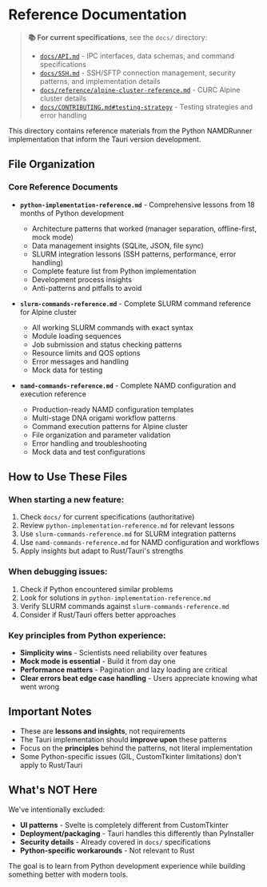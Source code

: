 # Reference Documentation

> **📚 For current specifications**, see the `docs/` directory:
> - [`docs/API.md`](../API.md) - IPC interfaces, data schemas, and command specifications
> - [`docs/SSH.md`](../SSH.md) - SSH/SFTP connection management, security patterns, and implementation details
> - [`docs/reference/alpine-cluster-reference.md`](alpine-cluster-reference.md) - CURC Alpine cluster details
> - [`docs/CONTRIBUTING.md#testing-strategy`](../CONTRIBUTING.md#testing-strategy) - Testing strategies and error handling

This directory contains reference materials from the Python NAMDRunner implementation that inform the Tauri version development.

## File Organization

### Core Reference Documents

- **`python-implementation-reference.md`** - Comprehensive lessons from 18 months of Python development
  - Architecture patterns that worked (manager separation, offline-first, mock mode)
  - Data management insights (SQLite, JSON, file sync)
  - SLURM integration lessons (SSH patterns, performance, error handling)
  - Complete feature list from Python implementation
  - Development process insights
  - Anti-patterns and pitfalls to avoid

- **`slurm-commands-reference.md`** - Complete SLURM command reference for Alpine cluster
  - All working SLURM commands with exact syntax
  - Module loading sequences
  - Job submission and status checking patterns
  - Resource limits and QOS options
  - Error messages and handling
  - Mock data for testing

- **`namd-commands-reference.md`** - Complete NAMD configuration and execution reference
  - Production-ready NAMD configuration templates
  - Multi-stage DNA origami workflow patterns
  - Command execution patterns for Alpine cluster
  - File organization and parameter validation
  - Error handling and troubleshooting
  - Mock data and test configurations

## How to Use These Files

### When starting a new feature:
1. Check `docs/` for current specifications (authoritative)
2. Review `python-implementation-reference.md` for relevant lessons
3. Use `slurm-commands-reference.md` for SLURM integration patterns
4. Use `namd-commands-reference.md` for NAMD configuration and workflows
5. Apply insights but adapt to Rust/Tauri's strengths

### When debugging issues:
1. Check if Python encountered similar problems
2. Look for solutions in `python-implementation-reference.md`
3. Verify SLURM commands against `slurm-commands-reference.md`
4. Consider if Rust/Tauri offers better approaches

### Key principles from Python experience:
- **Simplicity wins** - Scientists need reliability over features
- **Mock mode is essential** - Build it from day one
- **Performance matters** - Pagination and lazy loading are critical
- **Clear errors beat edge case handling** - Users appreciate knowing what went wrong

## Important Notes

- These are **lessons and insights**, not requirements
- The Tauri implementation should **improve upon** these patterns
- Focus on the **principles** behind the patterns, not literal implementation
- Some Python-specific issues (GIL, CustomTkinter limitations) don't apply to Rust/Tauri

## What's NOT Here

We've intentionally excluded:
- **UI patterns** - Svelte is completely different from CustomTkinter
- **Deployment/packaging** - Tauri handles this differently than PyInstaller
- **Security details** - Already covered in `docs/` specifications
- **Python-specific workarounds** - Not relevant to Rust

The goal is to learn from Python development experience while building something better with modern tools.